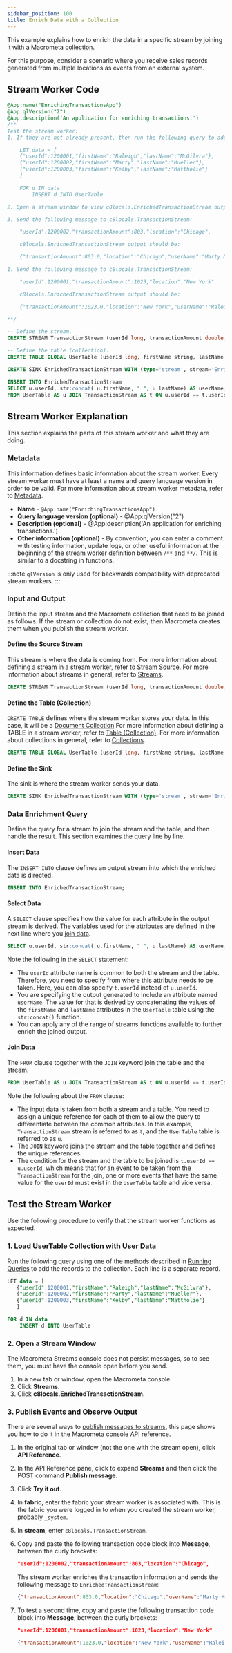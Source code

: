 ```yaml
---
sidebar_position: 100
title: Enrich Data with a Collection
---
```


This example explains how to enrich the data in a specific stream by joining it with a Macrometa [collection](../../../../database/collections/index.md).

For this purpose, consider a scenario where you receive sales records generated from multiple locations as events from an external system.

## Stream Worker Code

```sql
@App:name("EnrichingTransactionsApp")
@App:qlVersion("2")
@App:description('An application for enriching transactions.')
/**
Test the stream worker:
1. If they are not already present, then run the following query to add the records to the UserTable collection.

    LET data = [
    {"userId":1200001,"firstName":"Raleigh","lastName":"McGilvra"},
    {"userId":1200002,"firstName":"Marty","lastName":"Mueller"},
    {"userId":1200003,"firstName":"Kelby","lastName":"Mattholie"}
    ]

    FOR d IN data
        INSERT d INTO UserTable

2. Open a stream window to view c8locals.EnrichedTransactionStream output.

3. Send the following message to c8locals.TransactionStream:

    "userId":1200002,"transactionAmount":803,"location":"Chicago",

    c8locals.EnrichedTransactionStream output should be:

    {"transactionAmount":803.0,"location":"Chicago","userName":"Marty Mueller","userId":1200002,}

1. Send the following message to c8locals.TransactionStream:

    "userId":1200001,"transactionAmount":1023,"location":"New York"

    c8locals.EnrichedTransactionStream output should be:

    {"transactionAmount":1023.0,"location":"New York","userName":"Raleigh McGilvra","userId":1200001}

**/

-- Define the stream.
CREATE STREAM TransactionStream (userId long, transactionAmount double, location string);

-- Define the table (collection).
CREATE TABLE GLOBAL UserTable (userId long, firstName string, lastName string);

CREATE SINK EnrichedTransactionStream WITH (type='stream', stream='EnrichedTransactionStream', map.type='json') (userId long, userName string, transactionAmount double, location string);

INSERT INTO EnrichedTransactionStream
SELECT u.userId, str:concat( u.firstName, " ", u.lastName) AS userName, transactionAmount, location
FROM UserTable AS u JOIN TransactionStream AS t ON u.userId == t.userId
```

## Stream Worker Explanation

This section explains the parts of this stream worker and what they are doing.

### Metadata

This information defines basic information about the stream worker. Every stream worker must have at least a name and query language version in order to be valid. For more information about stream worker metadata, refer to [Metadata](../../metadata).

- **Name** - `@App:name("EnrichingTransactionsApp")`
- **Query language version (optional)** - @App:qlVersion("2")
- **Description (optional)** - @App:description('An application for enriching transactions.')
- **Other information (optional)** - By convention, you can enter a comment with testing information, update logs, or other useful information at the beginning of the stream worker definition between `/**` and `**/`. This is similar to a docstring in functions.

:::note
`qlVersion` is only used for backwards compatibility with deprecated stream workers.
:::

### Input and Output

Define the input stream and the Macrometa collection that need to be joined as follows. If the stream or collection do not exist, then Macrometa creates them when you publish the stream worker.

#### Define the Source Stream

This stream is where the data is coming from. For more information about defining a stream in a stream worker, refer to [Stream Source](../../source/stream-source.md). For more information about streams in general, refer to [Streams](../../../../streams/index.md).

```sql
CREATE STREAM TransactionStream (userId long, transactionAmount double, location string);
```

#### Define the Table (Collection)

`CREATE TABLE` defines where the stream worker stores your data. In this case, it will be a [Document Collection](../../../../database/collections/documents/index.md) For more information about defining a TABLE in a stream worker, refer to [Table (Collection)](../../table/index.md). For more information about collections in general, refer to [Collections](../../../../database/collections/index.md).

```sql
CREATE TABLE GLOBAL UserTable (userId long, firstName string, lastName string);
```

#### Define the Sink

The sink is where the stream worker sends your data.

```sql
CREATE SINK EnrichedTransactionStream WITH (type='stream', stream='EnrichedTransactionStream', map.type='json') (userId long, userName string, transactionAmount double, location string);
```

### Data Enrichment Query

Define the query for a stream to join the stream and the table, and then handle the result. This section examines the query line by line.

#### Insert Data

The `INSERT INTO` clause defines an output stream into which the enriched data is directed.

```sql
INSERT INTO EnrichedTransactionStream;
```

#### Select Data

A `SELECT` clause specifies how the value for each attribute in the output stream is derived. The variables used for the attributes are defined in the next line where you [join data](#join-data).

```sql
SELECT u.userId, str:concat( u.firstName, " ", u.lastName) AS userName, transactionAmount, location
```

Note the following in the `SELECT` statement:

- The `userId` attribute name is common to both the stream and the table. Therefore, you need to specify from where this attribute needs to be taken. Here, you can also specify `t.userId` instead of `u.userId`.
- You are specifying the output generated to include an attribute named `userName`. The value for that is derived
by concatenating the values of the `firstName` and `lastName` attributes in the `UserTable` table using the `str:concat()` function.
- You can apply any of the range of streams functions available to further enrich the joined output.

#### Join Data

The `FROM` clause together with the `JOIN` keyword join the table and the stream.

```sql
FROM UserTable AS u JOIN TransactionStream AS t ON u.userId == t.userId
```

Note the following about the `FROM` clause:

- The input data is taken from both a stream and a table. You need to assign a unique reference for each of them to allow the query to differentiate between the common attributes. In this example, `TransactionStream` stream is referred to as `t`, and the `UserTable` table is referred to as `u`.
- The `JOIN` keyword joins the stream and the table together and defines the unique references.
- The condition for the stream and the table to be joined is `t.userId == u.userId`, which means that for an event to be taken from the `TransactionStream` for the join, one or more events that have the same value for the `userId` must exist in the `UserTable` table and vice versa.

## Test the Stream Worker

Use the following procedure to verify that the stream worker functions as expected.

### 1. Load UserTable Collection with User Data

Run the following query using one of the methods described in [Running Queries](../../../../compute/queryworkers/queries/running-queries.md) to add the records to the collection. Each line is a separate record.

```sql
LET data = [
   {"userId":1200001,"firstName":"Raleigh","lastName":"McGilvra"},
   {"userId":1200002,"firstName":"Marty","lastName":"Mueller"},
   {"userId":1200003,"firstName":"Kelby","lastName":"Mattholie"}
   ]

FOR d IN data
    INSERT d INTO UserTable
```

### 2. Open a Stream Window

The Macrometa Streams console does not persist messages, so to see them, you must have the console open before you send.

1. In a new tab or window, open the Macrometa console.
1. Click **Streams**.
1. Click **c8locals.EnrichedTransactionStream**.

### 3. Publish Events and Observe Output

There are several ways to [publish messages to streams](../../../../streams/stream-tasks/publish-messages.md), this page shows you how to do it in the Macrometa console API reference.

1. In the original tab or window (not the one with the stream open), click **API Reference**.
1. In the API Reference pane, click to expand **Streams** and then click the POST command **Publish message**.
1. Click **Try it out**.
1. In **fabric**, enter the fabric your stream worker is associated with. This is the fabric you were logged in to when you created the stream worker, probably `_system`.
1. In **stream**, enter `c8locals.TransactionStream`.
1. Copy and paste the following transaction code block into **Message**, between the curly brackets:

    ```json
    "userId":1200002,"transactionAmount":803,"location":"Chicago",
    ```

   The stream worker enriches the transaction information and sends the following message to `EnrichedTransactionStream`:

    ```json
    {"transactionAmount":803.0,"location":"Chicago","userName":"Marty Mueller","userId":1200002,}
    ```

1. To test a second time, copy and paste the following transaction code block into **Message**, between the curly brackets:

    ```json
    "userId":1200001,"transactionAmount":1023,"location":"New York"
    ```

   ```json
   {"transactionAmount":1023.0,"location":"New York","userName":"Raleigh McGilvra","userId":1200001}
   ```
